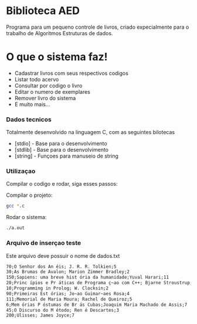 # Biblioteca AED



Programa para um pequeno controle de livros, criado expecialmente para o trabalho de Algoritmos Estruturas de dados.

# O que o sistema faz!

  - Cadastrar livros com seus respectivos codigos
  - Listar todo acervo
  - Consultar por codigo o livro
  - Editar o numero de exemplares
  - Remover livro do sistema
  - E muito mais...

### Dados tecnicos

Totalmente desenvolvido na linguagem C, com as seguintes bilotecas

* [stdio] - Base para o desenvolvimento
* [stdlib] - Base para o desenvolvimento
* [string] - Funçoes para manuseio de string

### Utilizaçao


Compilar o codigo e rodar, siga esses passos:

Compilar o projeto:
```sh
gcc *.c
```

Rodar o sistema:

```sh
./a.out
```

### Arquivo de inserçao teste

 Este arquivo deve possuir o nome de dados.txt

```txt
70;O Senhor dos An ́eis; J. R. R. Tolkien;5
30;As Brumas de Avalon; Marion Zimmer Bradley;2
150;Sapiens: uma breve hist ́oria da humanidade;Yuval Harari;11
20;Princ ́ıpios e Pr ́aticas de Programa ̧c~ao com C++; Bjarne Stroustrup;3
10;Programming in Prolog; W. Clocksin;2
90;Primeiras Est ́orias; Jo~ao Guimar~aes Rosa;4
111;Memorial de Maria Moura; Rachel de Queiroz;5
6;Mem ́orias P ́ostumas de Br ́as Cubas;Joaquim Maria Machado de Assis;7
45;O Discurso do M ́etodo; Ren ́e Descartes;3
200;Ulisses; James Joyce;7
```